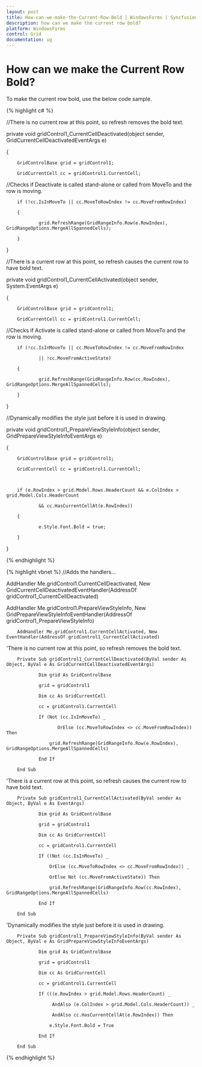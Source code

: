 ```yaml
---
layout: post
title: How-can-we-make-the-Current-Row-Bold | WindowsForms | Syncfusion
description: how can we make the current row bold?
platform: WindowsForms
control: Grid
documentation: ug
---
```


# How can we make the Current Row Bold?

To make the current row bold, use the below code sample.


{% highlight c#  %}


//There is no current row at this point, so refresh removes the bold text.

private void gridControl1_CurrentCellDeactivated(object sender, GridCurrentCellDeactivatedEventArgs e)

{

        GridControlBase grid = gridControl1;

        GridCurrentCell cc = gridControl1.CurrentCell;



//Checks if Deactivate is called stand-alone or called from MoveTo and the row is moving.     

        if (!cc.IsInMoveTo || cc.MoveToRowIndex != cc.MoveFromRowIndex)     

        {         

                grid.RefreshRange(GridRangeInfo.Row(e.RowIndex), GridRangeOptions.MergeAllSpannedCells);     

        } 

}



//There is a current row at this point, so refresh causes the current row to have bold text.

private void gridControl1_CurrentCellActivated(object sender, System.EventArgs e)

{

        GridControlBase grid = gridControl1;

        GridCurrentCell cc = gridControl1.CurrentCell;



//Checks if Activate is called stand-alone or called from MoveTo and the row is moving.     

        if (!cc.IsInMoveTo || cc.MoveToRowIndex != cc.MoveFromRowIndex         

                || !cc.MoveFromActiveState)     

        {         

                grid.RefreshRange(GridRangeInfo.Row(cc.RowIndex), GridRangeOptions.MergeAllSpannedCells);     

        } 

}



//Dynamically modifies the style just before it is used in drawing.

private void gridControl1_PrepareViewStyleInfo(object sender, GridPrepareViewStyleInfoEventArgs e)

{

        GridControlBase grid = gridControl1;

        GridCurrentCell cc = gridControl1.CurrentCell;



        if (e.RowIndex > grid.Model.Rows.HeaderCount && e.ColIndex > grid.Model.Cols.HeaderCount 

                && cc.HasCurrentCellAt(e.RowIndex))     

        {         

                e.Style.Font.Bold = true;     

        } 

}   



{% endhighlight   %}


{% highlight vbnet  %}
//Adds the handlers...

AddHandler Me.gridControl1.CurrentCellDeactivated, New GridCurrentCellDeactivatedEventHandler(AddressOf gridControl1_CurrentCellDeactivated)

AddHandler Me.gridControl1.PrepareViewStyleInfo, New GridPrepareViewStyleInfoEventHandler(AddressOf gridControl1_PrepareViewStyleInfo)

        AddHandler Me.gridControl1.CurrentCellActivated, New EventHandler(AddressOf gridControl1_CurrentCellActivated)



'There is no current row at this point, so refresh removes the bold text.

        Private Sub gridControl1_CurrentCellDeactivated(ByVal sender As Object, ByVal e As GridCurrentCellDeactivatedEventArgs)

                Dim grid As GridControlBase

                grid = gridControl1

                Dim cc As GridCurrentCell

                cc = gridControl1.CurrentCell

                If (Not (cc.IsInMoveTo) _

                       OrElse (cc.MoveToRowIndex <> cc.MoveFromRowIndex)) Then

                    grid.RefreshRange(GridRangeInfo.Row(e.RowIndex), GridRangeOptions.MergeAllSpannedCells)

                End If

        End Sub



'There is a current row at this point, so refresh causes the current row to have bold text.    

        Private Sub gridControl1_CurrentCellActivated(ByVal sender As Object, ByVal e As EventArgs)

                Dim grid As GridControlBase

                grid = gridControl1

                Dim cc As GridCurrentCell

                cc = gridControl1.CurrentCell

                If ((Not (cc.IsInMoveTo) _

                    OrElse (cc.MoveToRowIndex <> cc.MoveFromRowIndex)) _

                    OrElse Not (cc.MoveFromActiveState)) Then

                    grid.RefreshRange(GridRangeInfo.Row(cc.RowIndex), GridRangeOptions.MergeAllSpannedCells)

                End If

        End Sub



'Dynamically modifies the style just before it is used in drawing.   

        Private Sub gridControl1_PrepareViewStyleInfo(ByVal sender As Object, ByVal e As GridPrepareViewStyleInfoEventArgs)

                Dim grid As GridControlBase

                grid = gridControl1

                Dim cc As GridCurrentCell

                cc = gridControl1.CurrentCell

                If (((e.RowIndex > grid.Model.Rows.HeaderCount) _

                     AndAlso (e.ColIndex > grid.Model.Cols.HeaderCount)) _

                     AndAlso cc.HasCurrentCellAt(e.RowIndex)) Then

                    e.Style.Font.Bold = True

                End If

        End Sub



{% endhighlight   %}

